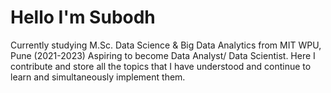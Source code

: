 <h1><b> Hello I'm Subodh </b></h1>
Currently studying M.Sc. Data Science & Big Data Analytics from MIT WPU, Pune (2021-2023)
Aspiring to become Data Analyst/ Data Scientist. Here I contribute and store all the topics that I have understood and continue to learn and simultaneously implement them.
